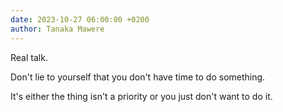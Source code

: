 ```yaml
---
date: 2023-10-27 06:00:00 +0200
author: Tanaka Mawere
---
```


Real talk. 

Don't lie to yourself that you don't have time to do something. 

It's either the thing isn't a priority or you just don't want to do it. 